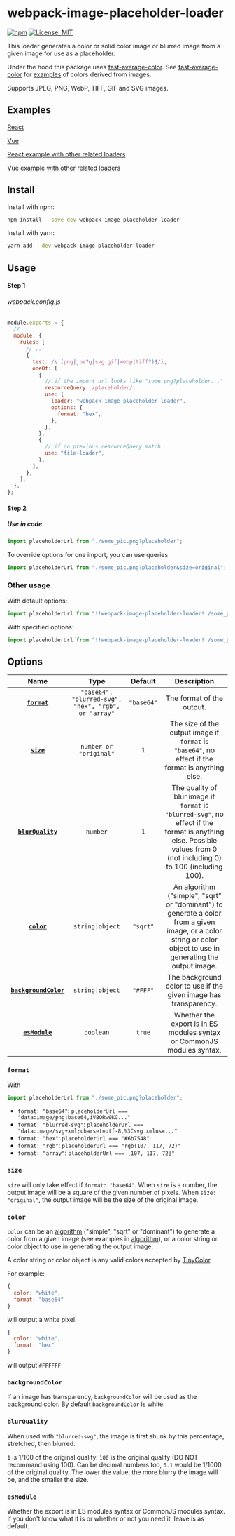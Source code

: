 # webpack-image-placeholder-loader

[![npm](https://img.shields.io/npm/v/webpack-image-placeholder-loader?style=flat)](https://www.npmjs.com/package/webpack-image-placeholder-loader) [![License: MIT](https://img.shields.io/badge/License-MIT-green.svg?style=flat)](https://opensource.org/licenses/MIT)

This loader generates a color or solid color image or blurred image from a given image for use as a placeholder.

Under the hood this package uses [fast-average-color](https://github.com/fast-average-color/fast-average-color). See [fast-average-color](https://github.com/fast-average-color/fast-average-color) for [examples](https://github.com/fast-average-color/fast-average-color) of colors derived from images.

Supports JPEG, PNG, WebP, TIFF, GIF and SVG images.

## Examples

[React](https://github.com/Calvin-LL/webpack-image-placeholder-loader/tree/main/examples/react)

[Vue](https://github.com/Calvin-LL/webpack-image-placeholder-loader/tree/main/examples/vue)

[React example with other related loaders](https://github.com/Calvin-LL/react-responsive-images-example)

[Vue example with other related loaders](https://github.com/Calvin-LL/vue-responsive-images-example)

## Install

Install with npm:

```bash
npm install --save-dev webpack-image-placeholder-loader
```

Install with yarn:

```bash
yarn add --dev webpack-image-placeholder-loader
```

## Usage

#### Step 1

###### webpack.config.js

```javascript
module.exports = {
  // ...
  module: {
    rules: [
      // ...
      {
        test: /\.(png|jpe?g|svg|gif|webp|tiff?)$/i,
        oneOf: [
          {
            // if the import url looks like "some.png?placeholder..."
            resourceQuery: /placeholder/,
            use: {
              loader: "webpack-image-placeholder-loader",
              options: {
                format: "hex",
              },
            },
          },
          {
            // if no previous resourceQuery match
            use: "file-loader",
          },
        ],
      },
    ],
  },
};
```

#### Step 2

##### Use in code

```javascript
import placeholderUrl from "./some_pic.png?placeholder";
```

To override options for one import, you can use queries

```javascript
import placeholderUrl from "./some_pic.png?placeholder&size=original";
```

### Other usage

With default options:

```javascript
import placeholderUrl from "!!webpack-image-placeholder-loader!./some_pic.png";
```

With specified options:

```javascript
import placeholderUrl from "!!webpack-image-placeholder-loader!./some_pic.png?format=base64&size=1&color=sqrt&backgroundColor=white";
```

## Options

|                   Name                    |                        Type                         |  Default   |                                                                                                                        Description                                                                                                                        |
| :---------------------------------------: | :-------------------------------------------------: | :--------: | :-------------------------------------------------------------------------------------------------------------------------------------------------------------------------------------------------------------------------------------------------------: |
|          **[`format`](#format)**          | `"base64", "blurred-svg", "hex", "rgb", or "array"` | `"base64"` |                                                                                                                 The format of the output.                                                                                                                 |
|            **[`size`](#size)**            |               `number or "original"`                |    `1`     |                                                                             The size of the output image if `format` is `"base64"`, no effect if the format is anything else.                                                                             |
|     **[`blurQuality`](#blurQuality)**     |                      `number`                       |    `1`     |                                           The quality of blur image if `format` is `"blurred-svg"`, no effect if the format is anything else. Possible values from 0 (not including 0) to 100 (including 100).                                            |
|           **[`color`](#color)**           |                  `string\|object`                   |  `"sqrt"`  | An [algorithm](https://github.com/fast-average-color/fast-average-color/blob/master/docs/algorithms.md) ("simple", "sqrt" or "dominant") to generate a color from a given image, or a color string or color object to use in generating the output image. |
| **[`backgroundColor`](#backgroundcolor)** |                  `string\|object`                   |  `"#FFF"`  |                                                                                             The background color to use if the given image has transparency.                                                                                              |
|        **[`esModule`](#esmodule)**        |                      `boolean`                      |   `true`   |                                                                                          Whether the export is in ES modules syntax or CommonJS modules syntax.                                                                                           |

### `format`

With

```javascript
import placeholderUrl from "./some_pic.png?placeholder";
```

- `format: "base64"`: `placeholderUrl === "data:image/png;base64,iVBORw0KG..."`
- `format: "blurred-svg"`: `placeholderUrl === "data:image/svg+xml;charset=utf-8,%3Csvg xmlns=..."`
- `format: "hex"`: `placeholderUrl === "#6b7548"`
- `format: "rgb"`: `placeholderUrl === "rgb(107, 117, 72)"`
- `format: "array"`: `placeholderUrl === [107, 117, 72]"`

### `size`

`size` will only take effect if `format: "base64"`. When `size` is a number, the output image will be a square of the given number of pixels. When `size: "original"`, the output image will be the size of the original image.

### `color`

`color` can be an [algorithm](https://github.com/fast-average-color/fast-average-color/blob/master/docs/algorithms.md) ("simple", "sqrt" or "dominant") to generate a color from a given image (see examples in [algorithm](https://github.com/fast-average-color/fast-average-color/blob/master/docs/algorithms.md)), or a color string or color object to use in generating the output image.

A color string or color object is any valid colors accepted by [TinyColor](https://github.com/bgrins/TinyColor).

For example:

```javascript
{
  color: "white",
  format: "base64"
}
```

will output a white pixel.

```javascript
{
  color: "white",
  format: "hex"
}
```

will output `#FFFFFF`

### `backgroundColor`

If an image has transparency, `backgroundColor` will be used as the background color. By default `backgroundColor` is white.

### `blurQuality`

When used with `"blurred-svg"`, the image is first shunk by this percentage, stretched, then blurred.

`1` is 1/100 of the original quality. `100` is the original quality (DO NOT recommand using 100). Can be decimal numbers too, `0.1` would be 1/1000 of the original quality. The lower the value, the more blurry the image will be, and the smaller the size.

### `esModule`

Whether the export is in ES modules syntax or CommonJS modules syntax. If you don't know what it is or whether or not you need it, leave is as default.
